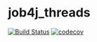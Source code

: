 # job4j_threads
[![Build Status](https://travis-ci.com/mikhail43435/job4j_threads.svg?branch=master)](https://travis-ci.org/mikhail43435/job4j_threads)
[![codecov](https://codecov.io/gh/mikhail43435/job4j_threads/branch/master/graph/badge.svg)](https://codecov.io/gh/mikhail43435/job4j_threads)

